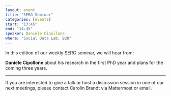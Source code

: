 ```yaml
---
layout: event
title: "SERG Seminar"
categories: [events]
start: "13:45"
end: "14:45"
speaker: Daniele Cipollone
where: "Social Data Lab, B28"
---
```


In this edition of our weekly SERG seminar, we will hear from:

**Daniele Cipollone** about his research in the first PhD year and plans for the coming three years. 


---
If you are interested to give a talk or host a discussion session in one of our next meetings, please contact Carolin Brandt via Mattermost or email.
